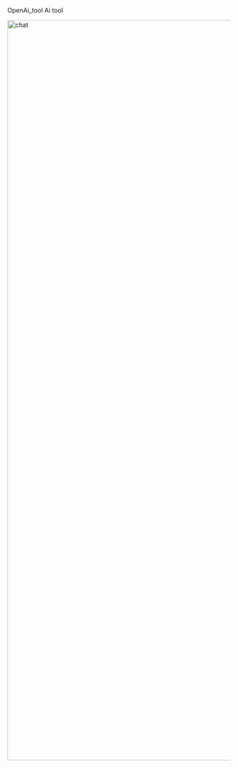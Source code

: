 OpenAi_tool
Ai tool 





<img width="1667" alt="chat" src="https://user-images.githubusercontent.com/121208942/224118755-501a725c-3ca0-47f9-bca0-8864382f52a8.png">
